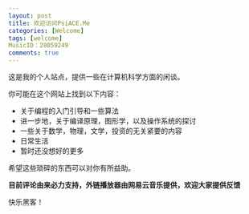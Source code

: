 ```yaml
---
layout: post
title: 欢迎访问PsiACE.Me
categories: [Welcome]
tags: [welcome]
MusicID：28059249
comments: true 
---
```


这是我的个人站点，提供一些在计算机科学方面的闲谈。

你可能在这个网站上找到以下内容：
- 关于编程的入门引导和一些算法
- 进一步地，关于编译原理，图形学，以及操作系统的探讨
- 一些关于数学，物理，文学，投资的无关紧要的内容
- 日常生活
- 暂时还没想好的更多

希望这些琐碎的东西可以对你有所益助。

**目前评论由来必力支持，外链播放器由网易云音乐提供，欢迎大家提供反馈**

快乐黑客！
